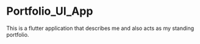 # Portfolio_UI_App
This is a flutter application that describes me and also acts as my standing portfolio.

